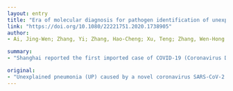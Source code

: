 ```yaml
---
layout: entry
title: "Era of molecular diagnosis for pathogen identification of unexplained pneumonia, lessons to be learned"
link: "https://doi.org/10.1080/22221751.2020.1738905"
author:
- Ai, Jing-Wen; Zhang, Yi; Zhang, Hao-Cheng; Xu, Teng; Zhang, Wen-Hong

summary:
- "Shanghai reported the first imported case of COVID-19 (Coronavirus Disease 2019) in 20 January 2020. Real-time RT-PCR, CRISPR-based assay and metagenomic next-generation sequencing (mNGS) were used to diagnose this unexplained pneumonia patient. UP has infected more than 9000 cases by 31 January 2020, according to a study. The study compared molecular diagnostics to rule out common pathogens."

original:
- "Unexplained pneumonia (UP) caused by a novel coronavirus SARS-CoV-2 (severe acute respiratory syndrome coronavirus 2) emerged in China in late December 2019 and has infected more than 9000 cases by 31 January 2020. Shanghai reported the first imported case of COVID-19 (Coronavirus Disease 2019) in 20 January 2020. A combinative approach of real-time RT-PCR, CRISPR-based assay and metagenomic next-generation sequencing (mNGS) were used to diagnose this unexplained pneumonia patient. Real-time RT-PCR and CRISPR-based assay both reported positive. This sample belonged to Betacoronavirus and shared a more than 99% nucleotide (nt) identity with the Wuhan SARS-CoV-2 isolates. We further compared pros and cons of common molecular diagnostics in UP. In this study, we illustrated the importance of combining molecular diagnostics to rule out common pathogens and performed mNGS to obtain unbiased potential pathogen result for the diagnosis of UP."
---
```


